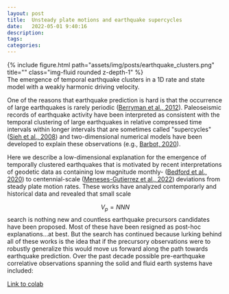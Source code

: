 ```yaml
---
layout: post
title:  Unsteady plate motions and earthquake supercycles
date:   2022-05-01 9:40:16
description: 
tags: 
categories: 
---
```


<div class="row">
    <div class="col-sm mt-3 mt-md-0">
        {% include figure.html path="assets/img/posts/earthquake_clusters.png" title="" class="img-fluid rounded z-depth-1" %}
    </div>
</div>
<div class="caption">
    The emergence of temporal earthquake clusters in a 1D rate and state model with a weakly harmonic driving velocity.
</div>

One of the reasons that earthquake prediction is hard is that the occurrence of large earthquakes is rarely periodic ([Berryman et al., 2012](https://www.science.org/doi/abs/10.1126/science.1218959)).  Paleoseismic records of earthquake activity have been interpreted as consistent with the temporal clustering of large earthquakes in relative compressed time intervals within longer intervals that are sometimes called "supercycles" ([Sieh et al., 2008](https://www.science.org/doi/abs/10.1126/science.1163589)) and two-dimensional numerical models have been developed to explain these observations (e.g., [Barbot, 2020](https://earth-planets-space.springeropen.com/articles/10.1186/s40623-020-01185-3)).

Here we describe a low-dimensional explanation for the emergence of temporally clustered earthquakes that is motivated by recent interpretations of geodetic data as containing low magnitude monthly- ([Bedford et al., 2020](https://www.nature.com/articles/s41586-020-2212-1)) to centennial-scale ([Meneses-Gutierrez et al., 2022](https://agupubs.onlinelibrary.wiley.com/doi/full/10.1029/2021JB023100#.YfCY_n2JXM0.twitter)) deviations from steady plate motion rates.  These works have analyzed contemporarly and historical data and revealed that small scale 

$$V_p = NNN $$ search is nothing new and countless earthquake precursors candidates have been proposed.  Most of these have been resigned as post-hoc explanations...at best. But the search has continued because lurking behind all of these works is the idea that if the precursory observations were to robustly generalize this would move us forward along the path towards earthquake prediction. Over the past decade possible pre-earthquake correlative observations spanning the solid and fluid earth systems have included:


[Link to colab](https://colab.research.google.com/drive/1e2DR5Xi2qgpiudgWWxbGVNYzUPMF2t9z?usp=sharing)
